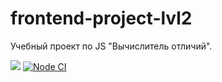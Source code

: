 # frontend-project-lvl2
Учебный проект по JS "Вычислитель отличий".

<a href="https://codeclimate.com/github/vaideska/frontend-project-lvl2/maintainability"><img src="https://api.codeclimate.com/v1/badges/d7abe28483f39b267bd8/maintainability" /></a>
[![Node CI](https://github.com/vaideska/frontend-project-lvl2/workflows/Node%20CI/badge.svg?branch=master&kill_cache=1)](https://github.com/vaideska/frontend-project-lvl2/actions)